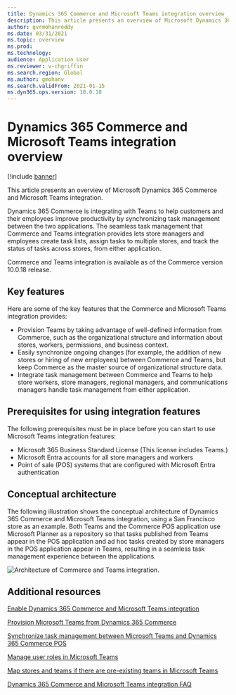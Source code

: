 ```yaml
---
title: Dynamics 365 Commerce and Microsoft Teams integration overview
description: This article presents an overview of Microsoft Dynamics 365 Commerce and Microsoft Teams integration.
author: gvrmohanreddy
ms.date: 03/31/2021
ms.topic: overview
ms.prod: 
ms.technology: 
audience: Application User
ms.reviewer: v-chgriffin
ms.search.region: Global
ms.author: gmohanv
ms.search.validFrom: 2021-01-15
ms.dyn365.ops.version: 10.0.18
---
```


# Dynamics 365 Commerce and Microsoft Teams integration overview

[!include [banner](includes/banner.md)]

This article presents an overview of Microsoft Dynamics 365 Commerce and Microsoft Teams integration.

Dynamics 365 Commerce is integrating with Teams to help customers and their employees improve productivity by synchronizing task management between the two applications. The seamless task management that Commerce and Teams integration provides lets store managers and employees create task lists, assign tasks to multiple stores, and track the status of tasks across stores, from either application.

Commerce and Teams integration is available as of the Commerce version 10.0.18 release.

## Key features

Here are some of the key features that the Commerce and Microsoft Teams integration provides:

- Provision Teams by taking advantage of well-defined information from Commerce, such as the organizational structure and information about stores, workers, permissions, and business context.
- Easily synchronize ongoing changes (for example, the addition of new stores or hiring of new employees) between Commerce and Teams, but keep Commerce as the master source of organizational structure data.
- Integrate task management between Commerce and Teams to help store workers, store managers, regional managers, and communications managers handle task management from either application.

## Prerequisites for using integration features

The following prerequisites must be in place before you can start to use Microsoft Teams integration features:

- Microsoft 365 Business Standard License (This license includes Teams.)
- Microsoft Entra accounts for all store managers and workers
- Point of sale (POS) systems that are configured with Microsoft Entra authentication

## Conceptual architecture

The following illustration shows the conceptual architecture of Dynamics 365 Commerce and Microsoft Teams integration, using a San Francisco store as an example. Both Teams and the Commerce POS application use Microsoft Planner as a repository so that tasks published from Teams appear in the POS application and ad hoc tasks created by store managers in the POS application appear in Teams, resulting in a seamless task management experience between the applications.    

![Architecture of Commerce and Teams integration.](media/d365-commerce-teams-integration-conceptual-architecture.png)

## Additional resources

[Enable Dynamics 365 Commerce and Microsoft Teams integration](enable-teams-integration.md)

[Provision Microsoft Teams from Dynamics 365 Commerce](provision-teams-from-commerce.md)

[Synchronize task management between Microsoft Teams and Dynamics 365 Commerce POS](synchronize-tasks-teams-pos.md)

[Manage user roles in Microsoft Teams](manage-user-roles-teams.md)

[Map stores and teams if there are pre-existing teams in Microsoft Teams](map-stores-existing-teams.md)

[Dynamics 365 Commerce and Microsoft Teams integration FAQ](teams-integration-faq.md)